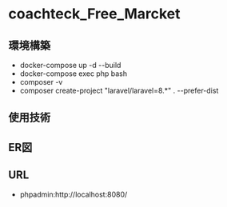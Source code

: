 # coachteck_Free_Marcket
## 環境構築
- docker-compose up -d --build
- docker-compose exec php bash
- composer -v
- composer create-project "laravel/laravel=8.*" . --prefer-dist  
## 使用技術
## ER図
## URL
- phpadmin:http://localhost:8080/
